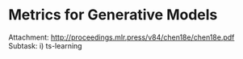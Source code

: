# Metrics for Generative Models

Attachment: http://proceedings.mlr.press/v84/chen18e/chen18e.pdf
Subtask: i) ts-learning

